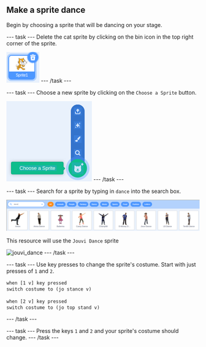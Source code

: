 ## Make a sprite dance

Begin by choosing a sprite that will be dancing on your stage.

--- task ---
Delete the cat sprite by clicking on the bin icon in the top right corner of the sprite.

![delete_sprite](images/delete_sprite.png)
--- /task ---

--- task ---
Choose a new sprite by clicking on the `Choose a Sprite` button.

![choose_a_sprite](images/choose_a_sprite.png)
--- /task ---

--- task ---
Search for a sprite by typing in `dance` into the search box.

![dance_sprite](images/dance_sprite.png)

This resource will use the `Jouvi Dance` sprite

![jouvi_dance](images/jouvi_dance)
--- /task ---

--- task ---
Use key presses to change the sprite's costume. Start with just presses of `1` and `2`.

```blocks3
when [1 v] key pressed
switch costume to (jo stance v)

when [2 v] key pressed
switch costume to (jo top stand v)
```
--- /task ---

--- task ---
Press the keys `1` and `2` and your sprite's costume should change.
--- /task ---
